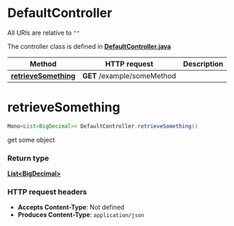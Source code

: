 # DefaultController

All URIs are relative to `""`

The controller class is defined in **[DefaultController.java](../../src/main/java/org/openapitools/controller/DefaultController.java)**

Method | HTTP request | Description
------------- | ------------- | -------------
[**retrieveSomething**](#retrieveSomething) | **GET** /example/someMethod | 

<a id="retrieveSomething"></a>
# **retrieveSomething**
```java
Mono<List<BigDecimal>> DefaultController.retrieveSomething()
```



get some object


### Return type
[**List&lt;BigDecimal&gt;**](../../docs/models/BigDecimal.md)


### HTTP request headers
 - **Accepts Content-Type**: Not defined
 - **Produces Content-Type**: `application/json`

